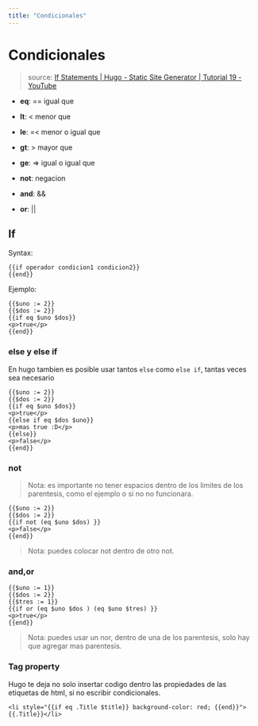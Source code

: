 ```yaml
---
title: "Condicionales"
---
```


# Condicionales

> source: [If Statements | Hugo - Static Site Generator | Tutorial 19 - YouTube](https://www.youtube.com/watch?v=juSnHsCX9RU&list=PLLAZ4kZ9dFpOnyRlyS-liKL5ReHDcj4G3&index=24)

* **eq**: == igual que

* **lt**: < menor que

* **le**: =< menor o igual que

* **gt**: > mayor que

* **ge**: => igual o igual que 

* **not**: negacion

* **and**: &&

* **or**: ||

## If

Syntax:

```hugo
{{if operador condicion1 condicion2}}
{{end}}
```

Ejemplo:

```hugo
{{$uno := 2}}
{{$dos := 2}}
{{if eq $uno $dos}}
<p>true</p>
{{end}}
```

### else y else if

En hugo tambien es posible usar tantos `else` como `else if`, tantas veces sea necesario

```hugo
{{$uno := 2}}
{{$dos := 2}}
{{if eq $uno $dos}}
<p>true</p>
{{else if eq $dos $uno}}
<p>mas true :D</p>
{{else}}
<p>false</p>
{{end}}
```

### not

> Nota: es importante no tener espacios dentro de los limites de los parentesis, como el ejemplo o si no no funcionara.

```hugo
{{$uno := 2}}
{{$dos := 2}}
{{if not (eq $uno $dos) }}
<p>false</p>
{{end}}
```

> Nota: puedes colocar not dentro de otro not.

### and,or

```hugo
{{$uno := 1}}
{{$dos := 2}}
{{$tres := 1}}
{{if or (eq $uno $dos ) (eq $uno $tres) }}
<p>true</p>
{{end}}
```

> Nota: puedes usar un nor, dentro de una de los parentesis, solo hay que agregar mas parentesis.

### Tag property

Hugo te deja no solo insertar codigo dentro las propiedades de las etiquetas de html, si no escribir condicionales.

```hugo
<li style="{{if eq .Title $title}} background-color: red; {{end}}">{{.Title}}</li>
```
